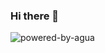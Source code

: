 ### Hi there 👋

![powered-by-agua](https://user-images.githubusercontent.com/72017185/211298717-96c8a989-fa88-40d7-bb42-aa11ef10a98c.svg)
